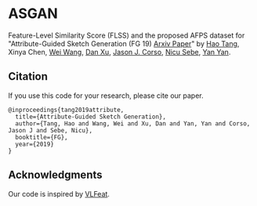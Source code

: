 # ASGAN
Feature-Level Similarity Score (FLSS) and the proposed AFPS dataset for "Attribute-Guided Sketch Generation (FG 19) [Arxiv Paper](https://arxiv.org/abs/1901.09774)" by [Hao Tang](http://disi.unitn.it/~hao.tang/), Xinya Chen, [Wei Wang](https://weiwangtrento.github.io/), [Dan Xu](http://www.robots.ox.ac.uk/~danxu/), [Jason J. Corso](http://web.eecs.umich.edu/~jjcorso/), [Nicu Sebe](http://disi.unitn.it/~sebe/), [Yan Yan](https://userweb.cs.txstate.edu/~y_y34/). 

## Citation
If you use this code for your research, please cite our paper.

```
@inproceedings{tang2019attribute,
  title={Attribute-Guided Sketch Generation},
  author={Tang, Hao and Wang, Wei and Xu, Dan and Yan, Yan and Corso, Jason J and Sebe, Nicu},
  booktitle={FG},
  year={2019}
}

```

## Acknowledgments
Our code is inspired by [VLFeat](http://www.vlfeat.org/).
